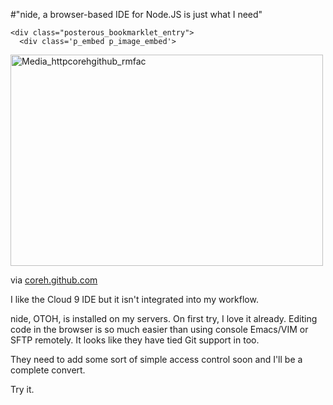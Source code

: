 #"nide, a browser-based IDE for Node.JS is just what I need"


    <div class="posterous_bookmarklet_entry">
      <div class='p_embed p_image_embed'>
<a href="http://getfile0.posterous.com/getfile/files.posterous.com/conoroneill/osAhFlzFyqmlyAyJtgzgfcqgbIAFqgrcrnCkoqIHCfGhaFclwlApdIeejjcD/media_httpcorehgithub_rmFAC.png.scaled1000.png"><img alt="Media_httpcorehgithub_rmfac" height="338" src="http://getfile1.posterous.com/getfile/files.posterous.com/conoroneill/osAhFlzFyqmlyAyJtgzgfcqgbIAFqgrcrnCkoqIHCfGhaFclwlApdIeejjcD/media_httpcorehgithub_rmFAC.png.scaled500.png" width="500" /></a>
</div>


<div class="posterous_quote_citation">via <a href="http://coreh.github.com/nide/">coreh.github.com</a></div>
    <p>I like the Cloud 9 IDE but it isn't integrated into my workflow. 
</p><p>nide, OTOH, is installed on my servers. On first try, I love it already. Editing code in the browser is so much easier than using console Emacs/VIM or SFTP remotely. It looks like they have tied Git support in too.
</p><p>They need to add some sort of simple access control soon and I'll be a complete convert. 
</p><p>Try it.</p></div>
  